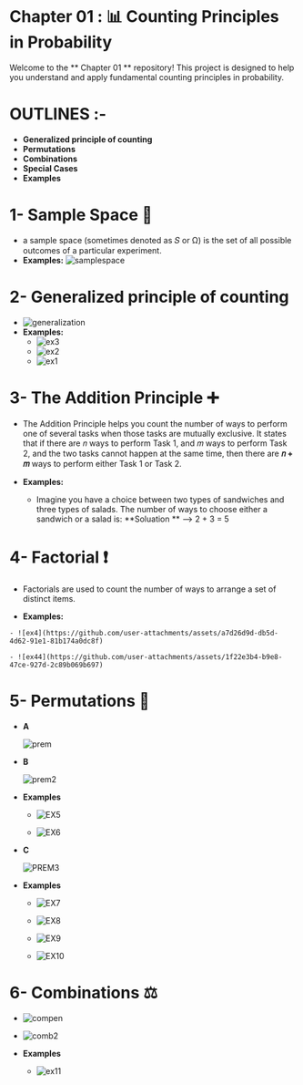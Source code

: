 # Chapter 01 : 📊 Counting Principles in Probability

Welcome to the ** Chapter 01 ** repository! This project is designed to help you understand and apply fundamental counting principles in probability.

# OUTLINES :- 
  
  - **Generalized principle of counting** 
  - **Permutations**
  - **Combinations**
  - **Special Cases**
  - **Examples**

# 1- Sample Space 🎲
  - a sample space (sometimes denoted as 𝑆 or Ω) is the set of all possible outcomes of a particular experiment.
  - **Examples:**
    ![samplespace](https://github.com/user-attachments/assets/83aa67e4-bdaf-47cc-bdff-76cc3da24c57)
    
# 2-  **Generalized principle of counting**
  - ![generalization](https://github.com/user-attachments/assets/38804614-4c71-4daf-aee4-397c19695e18)
  - **Examples:**
    - ![ex3](https://github.com/user-attachments/assets/dbd1fba3-e21d-43e6-a584-658593334b40)
    - ![ex2](https://github.com/user-attachments/assets/9c09a1d5-314a-4fc1-abe6-e97d0749468f)
    - ![ex1](https://github.com/user-attachments/assets/d88bfdae-ff81-4561-b308-864305fb75d8)

# 3- **The Addition Principle ➕**
  - The Addition Principle helps you count the number of ways to perform one of several tasks when those tasks are mutually exclusive. It states that if there are 𝑛 ways to perform Task 1, and 𝑚 ways to perform 
    Task 2, and the two tasks cannot happen at the same time, then there are **𝑛 + 𝑚** ways to perform either Task 1 or Task 2.
    
  - **Examples:**
    
    - Imagine you have a choice between two types of sandwiches and three types of salads. The number of ways to choose either a sandwich or a salad is:
         **Soluation ** --> 2 + 3 = 5

      
# 4- **Factorial ❗** 
  - Factorials are used to count the number of ways to arrange a set of distinct items.
    
   - **Examples:**
     
    - ![ex4](https://github.com/user-attachments/assets/a7d26d9d-db5d-4d62-91e1-81b174a0dc8f)
     
    - ![ex44](https://github.com/user-attachments/assets/1f22e3b4-b9e8-47ce-927d-2c89b069b697)
  

# 5- **Permutations 🔄** 

  - **A**
    
    ![prem](https://github.com/user-attachments/assets/b76e03df-8ed8-4e74-9f89-e187f9d65448)
   
  - **B**
    
     ![prem2](https://github.com/user-attachments/assets/f8944117-9980-4604-819b-c2666949597c)
   
  - **Examples**
   
     - ![EX5](https://github.com/user-attachments/assets/a86fb11d-2ca0-4f4b-ade9-1d48c5d1beaa)
       
     - ![EX6](https://github.com/user-attachments/assets/3dad209b-5dec-4525-b0e0-567d47abc91b)
 
 - **C**
   
    ![PREM3](https://github.com/user-attachments/assets/3728697e-f983-4d30-993d-f773af55b3f8)
 
 - **Examples**
     - ![EX7](https://github.com/user-attachments/assets/c433dbac-9a42-4486-b10e-48b75957c628)
       
     - ![EX8](https://github.com/user-attachments/assets/7f866945-6199-4aab-9a83-fe72bba253c5)
     
     - ![EX9](https://github.com/user-attachments/assets/499cddaa-3c34-4e0c-a14c-1ff5792353e5)
     
     - ![EX10](https://github.com/user-attachments/assets/2b3ecdc0-9f15-4db1-98e7-24ba881f460c)


# 6- Combinations ⚖️

  - ![compen](https://github.com/user-attachments/assets/19af571b-5f50-4282-8b90-201a351a0fd4)
    
  - ![comb2](https://github.com/user-attachments/assets/18c49d3a-d115-42df-a791-096ec1cc2bcd)
  
  - **Examples**
  
     - ![ex11](https://github.com/user-attachments/assets/3a920297-511d-4f50-8984-8386f8946e24)









